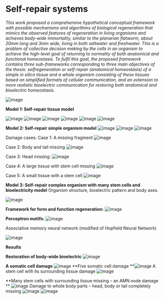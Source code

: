 # Self-repair systems

_This work proposed a comprehensive hypothetical conceptual framework with possible mechanisms and algorithms of biological regeneration that mimics the observed features of regeneration in living organisms and achieves body-wide immortality, similar to the planarian flatworm, about 20mm long and 3mm wide, living in both saltwater and freshwater. This is a problem of collective decision making by the cells in an organism to achieve the high-level goal of returning to normality of both anatomical and functional homeostasis. To fulfil this goal, the proposed framework contains three sub-frameworks corresponding to three main objectives of the thesis: selfregeneration or self-repair (anatomical homeostasis) of a simple in silico tissue and a whole organism consisting of these tissues based on simplified formats of cellular communication, and an extension to more realistic bioelectric communication for restoring both anatomical and bioelectric homeostasis._

![image](https://user-images.githubusercontent.com/31507337/123181489-85a75c00-d4e1-11eb-8f33-b71576355dc6.png)


**Model 1: Self-repair tissue model**

![image](https://user-images.githubusercontent.com/31507337/123179626-e7fe5d80-d4dd-11eb-8e34-bce0de0f3f4d.png)
![image](https://user-images.githubusercontent.com/31507337/123179698-0a907680-d4de-11eb-856a-50c20bde4896.png)
![image](https://user-images.githubusercontent.com/31507337/123179790-357aca80-d4de-11eb-9c7f-1cd65664c4c3.png)
![image](https://user-images.githubusercontent.com/31507337/123179936-75da4880-d4de-11eb-992a-7eff9bd373db.png)
![image](https://user-images.githubusercontent.com/31507337/123180074-aae69b00-d4de-11eb-9df6-323aded71d7e.png)
![image](https://user-images.githubusercontent.com/31507337/123180176-e1241a80-d4de-11eb-80f1-7d43c5c8858f.png)

**Model 2: Self-repair simple organism model**
![image](https://user-images.githubusercontent.com/31507337/123180460-6c9dab80-d4df-11eb-9d07-35cfdae9a9a7.png)
![image](https://user-images.githubusercontent.com/31507337/123180487-7b845e00-d4df-11eb-84cb-4d30e0d29a64.png)
![image](https://user-images.githubusercontent.com/31507337/123180521-8a6b1080-d4df-11eb-88fe-1fbac3b55fd7.png)

Damage cases:
Case 1: A missing fragment
![image](https://user-images.githubusercontent.com/31507337/123180725-f8afd300-d4df-11eb-89a5-b63e67b24847.png)

Case 2: Body and tail missing
![image](https://user-images.githubusercontent.com/31507337/123180791-1a10bf00-d4e0-11eb-968d-b6111d8c8a3a.png)

Case 3: Head missing:
![image](https://user-images.githubusercontent.com/31507337/123180825-2f85e900-d4e0-11eb-884d-42f0b385a074.png)

Case 4: A large tissue with stem cell missing
![image](https://user-images.githubusercontent.com/31507337/123180866-3e6c9b80-d4e0-11eb-89cd-f25c20c8f987.png)

Case 5: A small tissue with a stem cell
![image](https://user-images.githubusercontent.com/31507337/123180895-4fb5a800-d4e0-11eb-9438-169b69577354.png)

**Model 3: Self-repair complex organism with many stem cells and bioelectricity model**
Organism structure, bioelectric pattern and body axes.

![image](https://user-images.githubusercontent.com/31507337/123181823-33b30600-d4e2-11eb-9eb1-5fd2e03bc9f6.png)

**Framework for form and function regeneration:**
![image](https://user-images.githubusercontent.com/31507337/123181927-71179380-d4e2-11eb-8ef3-627c3a43f144.png)

**Perceptron motifs:**
![image](https://user-images.githubusercontent.com/31507337/123181956-868cbd80-d4e2-11eb-8f61-c3ebaf3860c8.png)

Associative memory neural network (modified of Hopfield Neural Network)

![image](https://user-images.githubusercontent.com/31507337/123182004-9f956e80-d4e2-11eb-95d2-06faaa81466b.png)

**Results**

**Restoration of body-wide bioelectric**
![image](https://user-images.githubusercontent.com/31507337/123182101-d9667500-d4e2-11eb-9336-93b39d823948.png)

**A somatic cell damage**
![image](https://user-images.githubusercontent.com/31507337/123182140-e97e5480-d4e2-11eb-8f1e-023194ee2035.png)
**Five somatic cell damage
**![image](https://user-images.githubusercontent.com/31507337/123182167-f8650700-d4e2-11eb-8cb4-ce7afc44b9a0.png)
A stem cell with its surrounding tissue damage
![image](https://user-images.githubusercontent.com/31507337/123182221-10d52180-d4e3-11eb-8e0b-52dff49b5af1.png)

**Many stem cells with surrounding tissue missing – an AMN node damage
**
![image](https://user-images.githubusercontent.com/31507337/123182270-29453c00-d4e3-11eb-8ad8-72bfb88c8129.png)
Damage to whole body parts – head, body or tail completely missing
![image](https://user-images.githubusercontent.com/31507337/123182299-3a8e4880-d4e3-11eb-8d2a-03d351d5eaf5.png)
![image](https://user-images.githubusercontent.com/31507337/123182309-40842980-d4e3-11eb-8d4b-bbc64a5f8dab.png)




